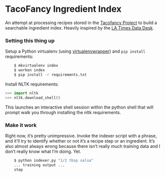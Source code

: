 # TacoFancy Ingredient Index

An attempt at processing recipes stored in the [Tacofancy
Project](https://github.com/sinker/tacofancy) to build a searchable ingredient
index. Heavily inspired by the [LA Times Data
Desk](http://datadesk.latimes.com/posts/2013/12/natural-language-processing-in-the-kitchen/).

### Setting this thing up

Setup a Python virtualenv (using
[virtualenvwrapper](http://virtualenvwrapper.readthedocs.org/en/latest/)) 
and ``pip install`` requirements:

``` bash
    $ mkvirtualenv index
    $ workon index
    $ pip install -r requirements.txt
```

Install NLTK requirements:

``` python
>>> import nltk
>>> nltk.download_shell()
```

This launches an interactive shell session within the python shell that will
prompt walk you through installing the nltk requirements.

### Make it work

Right now, it’s pretty unimpressive. Invoke the indexer script with a phrase,
and it’ll try to identify whether or not it’s a recipe step or an ingredient.
It’s also almost always wrong because there isn’t really much training data and
I don’t really know what I’m doing. Yet.

``` bash
    $ python indexer.py "1/2 tbsp salsa"
    ... training output ...
    step
```
